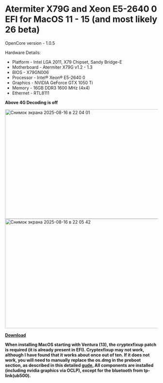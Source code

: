 # Atermiter X79G and Xeon E5-2640 0 EFI for MacOS 11 - 15 (and most likely 26 beta)
OpenCore version - 1.0.5

Hardware Details: 
* Platform - Intel LGA 2011, X79 Chipset, Sandy Bridge-E
* Motherboard - Atermiter X79G v1.2 - 1.3
* BIOS - X79GN006
* Processor - Intel® Xeon® E5-2640 0
* Graphics - NVIDIA GeForce GTX 1050 Ti
* Memory - 16GB DDR3 1600 MHz (4x4)
* Ethernet - RTL8111

**Above 4G Decoding is off**

<img width="640" height="360" alt="Снимок экрана 2025-08-16 в 22 04 01" src="https://github.com/user-attachments/assets/5846d328-d23f-4340-987a-dc113c4fd97c" />

<img width="640" height="360" alt="Снимок экрана 2025-08-16 в 22 05 42" src="https://github.com/user-attachments/assets/24eaeba6-be19-43d0-a239-15846f3ac853" />

[**Download**](https://github.com/Bourbon24k/Atermiter_X79G_2640v1_Hackintosh/releases/)

**When installing MacOS starting with Ventura (13), the cryptexfixup patch is required (it is already present in EFI). Cryptexfixup may not work, although I have found that it works about once out of ten. If it does not work, you will need to manually replace the os.dmg in the preboot section, as described in this detailed [**gude.**](https://youtu.be/0jUsJpzgZnU?si=38hUtEh8Q-LsV-EZ) All components are installed (including nvidia graphics via OCLP), except for the bluetooth from tp-link(ub500).**
